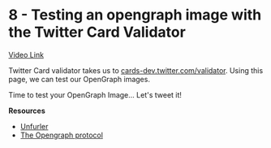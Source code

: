 # 8 - Testing an opengraph image with the Twitter Card Validator

[Video Link](https://egghead.io/lessons/html-5-testing-an-opengraph-image-with-the-twitter-card-validator)


<TimeStamp start="0:26" end="0:36">

 Twitter Card validator takes us to [cards-dev.twitter.com/validator](cards-dev.twitter.com/validator). Using this page, we can test our OpenGraph images.

</TimeStamp>

<TimeStamp start="0:58" end="1:05">

Time to test your OpenGraph Image... Let's tweet it!

</TimeStamp>
<TimeStamp start="1:30" end="1:38">

  **Resources**
- [Unfurler](https://unfurler.com)
- [The Opengraph protocol](https://ogp.me)

</TimeStamp>




